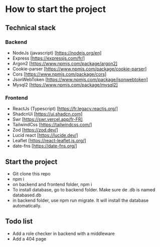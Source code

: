 # How to start the project

## Technical stack

### Backend

- NodeJs (javascript) [https://nodejs.org/en]
- Express [https://expressjs.com/fr/]
- Argon2 [https://www.npmjs.com/package/argon2]
- Cookie-parser [https://www.npmjs.com/package/cookie-parser]
- Cors [https://www.npmjs.com/package/cors]
- JsonWebToken [https://www.npmjs.com/package/jsonwebtoken]
- Mysql2 [https://www.npmjs.com/package/mysql2]

### Frontend

- ReactJs (Typescript) [https://fr.legacy.reactjs.org/]
- ShadcnUi [https://ui.shadcn.com]
- Swr [https://swr.vercel.app/fr-FR]
- TailwindCss [https://tailwindcss.com/]
- Zod [https://zod.dev/]
- Lucid react [https://lucide.dev/]
- Leaflet [https://react-leaflet.js.org/]
- date-fns [https://date-fns.org/]

## Start the project

- Git clone this repo
- npm i
- on backend and frontend folder, npm i
- To install database, go to backend folder. Make sure de .db is named databased.db
- in backend folder, use npm run migrate. It will install the database automatically.

## Todo list

- Add a role checker in backend with a middleware
- Add a 404 page
